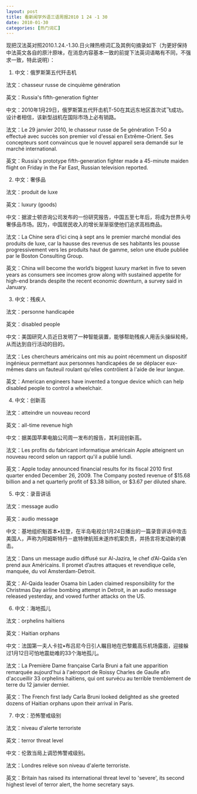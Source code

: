 ```yaml
---
layout: post
title: 看新闻学外语三语周报2010 1 24 -1 30
date: 2010-01-30
categories: [热门词汇]  
---
```




现把汉法英对照2010.1.24.-1.30.日火辣热榜词汇及其例句摘录如下（为更好保持中法英文各自的原汁原味，在消息内容基本一致的前提下法英词语略有不同，不强求一致，特此说明）：

1. 中文：俄罗斯第五代歼击机

法文：chasseur russe de cinquième génération

英文：Russia's fifth-generation fighter

中文：2010年1月29日，俄罗斯第五代歼击机T-50在其远东地区首次试飞成功。设计者相信，该新型战机在国际市场上必有销路。

法文：Le 29 janvier 2010, le chasseur russe de 5e génération T-50 a effectué avec succès son premier vol d'essai en Extrême-Orient. Ses concepteurs sont convaincus que le nouvel appareil sera demandé sur le marché international.

英文：Russia's prototype fifth-generation fighter made a 45-minute maiden flight on Friday in the Far East, Russian television reported.

2. 中文：奢侈品

法文：produit de luxe

英文：luxury (goods)

中文：据波士顿咨询公司发布的一份研究报告，中国五至七年后，将成为世界头号奢侈品市场。因为，中国居民收入的增长渐渐驱使他们追求高档商品。

法文：La Chine sera d'ici cinq à sept ans le premier marché mondial des produits de luxe, car la hausse des revenus de ses habitants les pousse progressivement vers les produits haut de gamme, selon une étude publiée par le Boston Consulting Group.

英文：China will become the world’s biggest luxury market in five to seven years as consumers see incomes grow along with sustained appetite for high-end brands despite the recent economic downturn, a survey said in January.

3. 中文：残疾人

法文：personne handicapée

英文：disabled people

中文：美国研究人员近日发明了一种智能装置，能够帮助残疾人用舌头操纵轮椅，从而达到自行活动的目的。

法文：Les chercheurs américains ont mis au point récemment un dispositif ingénieux permettant aux personnes handicapées de se déplacer eux-mêmes dans un fauteuil roulant qu'elles contrôlent à l'aide de leur langue.

英文：American engineers have invented a tongue device which can help disabled people to control a wheelchair.

4. 中文：创新高

法文：atteindre un nouveau record

英文：all-time revenue high

中文：据美国苹果电脑公司周一发布的报告，其利润创新高。

法文：Les profits du fabricant informatique américain Apple atteignent un nouveau record selon un rapport qu'il a publié lundi.

英文：Apple today announced financial results for its fiscal 2010 first quarter ended December 26, 2009. The Company posted revenue of $15.68 billion and a net quarterly profit of $3.38 billion, or $3.67 per diluted share.

5. 中文：录音讲话

法文：message audio

英文：audio message

中文：基地组织魁首本•拉登，在半岛电视台1月24日播出的一篇录音讲话中攻击美国人，声称为阿姆斯特丹－底特律航班未遂炸机案负责，并扬言将发动新的袭击。

法文：Dans un message audio diffusé sur Al-Jazira, le chef d’Al-Qaïda s’en prend aux Américains. Il promet d’autres attaques et revendique celle, manquée, du vol Amsterdam-Detroit.

英文：Al-Qaida leader Osama bin Laden claimed responsibility for the Christmas Day airline bombing attempt in Detroit, in an audio message released yesterday, and vowed further attacks on the US.

6. 中文：海地孤儿

法文：orphelins haïtiens

英文：Haitian orphans

中文：法国第一夫人卡拉•布吕尼今日引人瞩目地在巴黎戴高乐机场露面，迎接躲过1月12日可怕地震劫难的33个海地孤儿。

法文：La Première Dame française Carla Bruni a fait une apparition remarquée aujourd'hui à l'aéroport de Roissy Charles de Gaulle afin d'accueillir 33 orphelins haïtiens, qui ont survécu au terrible tremblement de terre du 12 janvier dernier.

英文：The French first lady Carla Bruni looked delighted as she greeted dozens of Haitian orphans upon their arrival in Paris.

7. 中文：恐怖警戒级别

法文：niveau d'alerte terroriste

英文：terror threat level

中文：伦敦当局上调恐怖警戒级别。

法文：Londres relève son niveau d'alerte terroriste.

英文：Britain has raised its international threat level to 'severe', its second highest level of terror alert, the home secretary says.
